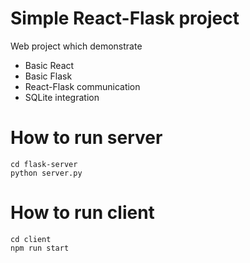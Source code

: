 # Simple React-Flask project

Web project which demonstrate
- Basic React
- Basic Flask
- React-Flask communication
- SQLite integration

# How to run server
```
cd flask-server
python server.py
```
# How to run client
```
cd client
npm run start
```
